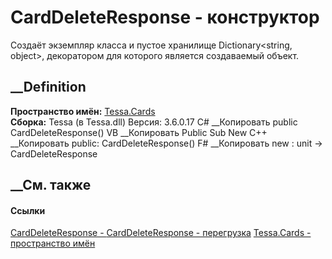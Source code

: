 # CardDeleteResponse - конструктор
Создаёт экземпляр класса и пустое хранилище Dictionary<string, object>,
декоратором для которого является создаваемый объект.
## __Definition
 **Пространство имён:** [Tessa.Cards](N_Tessa_Cards.htm)  
 **Сборка:** Tessa (в Tessa.dll) Версия: 3.6.0.17
C# __Копировать
     public CardDeleteResponse()
VB __Копировать
     Public Sub New
C++ __Копировать
     public:
    CardDeleteResponse()
F# __Копировать
     new : unit -> CardDeleteResponse
##  __См. также
#### Ссылки
[CardDeleteResponse - ](T_Tessa_Cards_CardDeleteResponse.htm)
[CardDeleteResponse -
перегрузка](Overload_Tessa_Cards_CardDeleteResponse__ctor.htm)
[Tessa.Cards - пространство имён](N_Tessa_Cards.htm)
